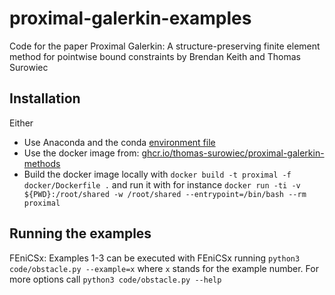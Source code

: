 # proximal-galerkin-examples
Code for the paper Proximal Galerkin: A structure-preserving finite element method for pointwise bound constraints by Brendan Keith and Thomas Surowiec


## Installation
Either
- Use Anaconda and the conda [environment file](environment.yml)
- Use the docker image from: [ghcr.io/thomas-surowiec/proximal-galerkin-methods](https://github.com/thomas-surowiec/proximal-galerkin-examples/pkgs/container/proximal-galerkin-examples)
- Build the docker image locally with `docker build -t proximal -f docker/Dockerfile .` and run it with for instance `docker run -ti -v ${PWD}:/root/shared -w /root/shared --entrypoint=/bin/bash --rm proximal`

## Running the examples
FEniCSx:
Examples 1-3 can be executed with FEniCSx running `python3 code/obstacle.py --example=x` where `x` stands for the example number. For more options call
`python3 code/obstacle.py --help`